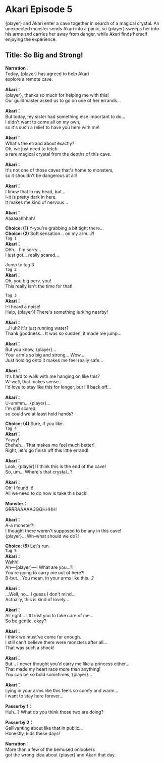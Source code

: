 # Akari Episode 5
{player} and Akari enter a cave together in search of a magical crystal. An unexpected monster sends Akari into a panic, so {player} sweeps her into his arms and carries her away from danger, while Akari finds herself enjoying the experience.
  
## Title: So Big and Strong!
  
**Narration：**  
Today, {player} has agreed to help Akari  
explore a remote cave.  
  
**Akari：**  
{player}, thanks so much for helping me with this!  
Our guildmaster asked us to go on one of her errands...  
  
**Akari：**  
But today, my sister had something else important to do...  
I didn't want to come all on my own,  
so it's such a relief to have you here with me!  
  
**Akari：**  
What's the errand about exactly?  
Oh, we just need to fetch  
a rare magical crystal from the depths of this cave.  
  
**Akari：**  
It's not one of those caves that's home to monsters,  
so it shouldn't be dangerous at all!  
  
**Akari：**  
I know that in my head, but...  
I-it is pretty dark in here.  
It makes me kind of nervous...  
  
**Akari：**  
Aaaaaahhhhh!  
  
**Choice: (1)**  Y-you're grabbing a bit tight there...  
**Choice: (2)**  Soft sensation... on my arm...?!  
`Tag 1`  
**Akari：**  
Ohh... I'm sorry...  
I just got... really scared...  
  
Jump to tag 3  
`Tag 2`  
**Akari：**  
Oh, you big perv, you!  
This really isn't the time for that!  
  
`Tag 3`  
**Akari：**  
I-I heard a noise!  
Help, {player}! There's something lurking nearby!  
  
**Akari：**  
...Huh? It's just running water?  
Thank goodness... It was so sudden, it made me jump...  
  
**Akari：**  
But you know, {player}...  
Your arm's so big and strong... Wow...  
Just holding onto it makes me feel really safe...  
  
**Akari：**  
It's hard to walk with me hanging on like this?  
W-well, that makes sense...  
I'd love to stay like this for longer, but I'll back off...  
  
**Akari：**  
U-ummm... {player}...  
I'm still scared,  
 so could we at least hold hands?  
  
**Choice: (4)**  Sure, if you like.  
`Tag 4`  
**Akari：**  
Yayyy!  
Eheheh... That makes me feel much better!  
Right, let's go finish off this little errand!  
  
**Akari：**  
Look, {player}! I think this is the end of the cave!  
So, um... Where's that crystal...?  
  
**Akari：**  
Oh! I found it!  
All we need to do now is take this back!  
  
**Monster：**  
GRRRAAAAAGGGHHHH!  
  
**Akari：**  
A-a monster?!  
I thought there weren't supposed to be any in this cave!  
{player}... Wh-what should we do?!  
  
**Choice: (5)**  Let's run.  
`Tag 5`  
**Akari：**  
Wahh!  
 Ah—{player}—! What are you...?!  
You're going to carry me out of here?!  
B-but... You mean, in your arms like this...?  
  
**Akari：**  
...Well, no... I guess I don't mind...  
Actually, this is kind of lovely...  
  
**Akari：**  
All right... I'll trust you to take care of me...  
So be gentle, okay?  
  
**Akari：**  
I think we must've come far enough.  
I still can't believe there were monsters after all...  
That was such a shock!  
  
**Akari：**  
But... I never thought you'd carry me like a princess either...  
That made my heart race more than anything!  
You can be so bold sometimes, {player}...  
  
**Akari：**  
Lying in your arms like this feels so comfy and warm...  
I want to stay here forever...  
  
**Passerby 1：**  
Huh...? What do you think those two are doing?  
  
**Passerby 2：**  
Gallivanting about like that in public...  
Honestly, kids these days!  
  
**Narration：**  
More than a few of the bemused onlookers  
got the wrong idea about {player} and Akari that day.  
